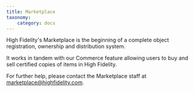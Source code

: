 ```yaml
---
title: Marketplace
taxonomy:
    category: docs
---
```


High Fidelity's Marketplace is the beginning of a complete object registration, ownership and distribution system.

It works in tandem with our Commerce feature allowing users to buy and sell certified copies of items in High Fidelity. 

For further help, please contact the Marketplace staff at marketplace@highfidelity.com.

